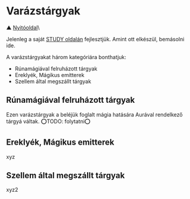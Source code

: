 # Varázstárgyak

▲ [Nyitóoldal](start.md)\

Jelenleg a saját [STUDY oldalán](https://github.com/kaktusztea/km100/wiki/STUDY.szituaciok) fejlesztjük. Amint ott elkészül, bemásolni ide.

A varázstárgyakat három kategóriára bonthatjuk:
- Rúnamágiával felruházott tárgyak
- Ereklyék, Mágikus emitterek
- Szellem által megszállt tárgyak

## Rúnamágiával felruházott tárgyak

Ezen varázstárgyak a beléjük foglalt mágia hatására Aurával rendelkező tárgyá váltak.
⭕TODO: folytatni⭕


## Ereklyék, Mágikus emitterek

xyz

## Szellem által megszállt tárgyak

xyz2

